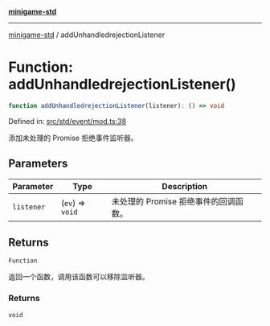 [**minigame-std**](../README.md)

***

[minigame-std](../README.md) / addUnhandledrejectionListener

# Function: addUnhandledrejectionListener()

```ts
function addUnhandledrejectionListener(listener): () => void
```

Defined in: [src/std/event/mod.ts:38](https://github.com/JiangJie/minigame-std/blob/fdb22241c47c2e98329a4c62befde728957e03ee/src/std/event/mod.ts#L38)

添加未处理的 Promise 拒绝事件监听器。

## Parameters

| Parameter | Type | Description |
| ------ | ------ | ------ |
| `listener` | (`ev`) => `void` | 未处理的 Promise 拒绝事件的回调函数。 |

## Returns

`Function`

返回一个函数，调用该函数可以移除监听器。

### Returns

`void`
